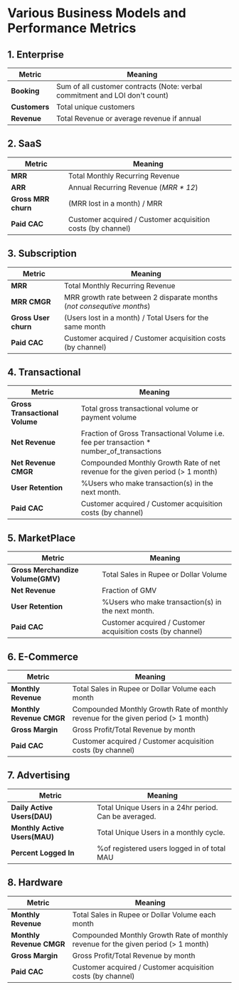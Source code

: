 # Various Business Models and Performance Metrics

 ## 1. Enterprise
Metric | Meaning
------ | -------
**Booking** | Sum of all customer contracts (Note: verbal commitment and LOI don't count)
**Customers** | Total unique customers
**Revenue** | Total Revenue or average revenue if annual

## 2. SaaS
Metric | Meaning
------ | -------
**MRR** | Total Monthly Recurring Revenue 
**ARR** | Annual Recurring Revenue (*MRR \* 12*)
**Gross MRR churn** | (MRR lost in a month) / MRR
**Paid CAC** | Customer acquired / Customer acquisition costs (by channel)

## 3. Subscription
Metric | Meaning
------ | -------
**MRR** | Total Monthly Recurring Revenue 
**MRR CMGR** | MRR growth rate between 2 disparate months (*not consequtive months*)
**Gross User churn** | (Users lost in a month) / Total Users for the same month
**Paid CAC** | Customer acquired / Customer acquisition costs (by channel)

## 4. Transactional
Metric | Meaning
------ | -------
**Gross Transactional Volume** | Total gross transactional volume or payment volume
**Net Revenue** | Fraction of Gross Transactional Volume i.e. fee per transaction * number_of_transactions
**Net Revenue CMGR** | Compounded Monthly Growth Rate of net revenue for the given period (> 1 month)
**User Retention** | %Users who make transaction(s) in the next month.
**Paid CAC** | Customer acquired / Customer acquisition costs (by channel)

## 5. MarketPlace
Metric | Meaning
------ | -------
**Gross Merchandize Volume(GMV)** | Total Sales in Rupee or Dollar Volume
**Net Revenue** | Fraction of GMV
**User Retention** | %Users who make transaction(s) in the next month.
**Paid CAC** | Customer acquired / Customer acquisition costs (by channel)

## 6. E-Commerce
Metric | Meaning
------ | -------
**Monthly Revenue** | Total Sales in Rupee or Dollar Volume each month
**Monthly Revenue CMGR** | Compounded Monthly Growth Rate of monthly revenue for the given period (> 1 month)
**Gross Margin** | Gross Profit/Total Revenue by month
**Paid CAC** | Customer acquired / Customer acquisition costs (by channel)

## 7. Advertising
Metric | Meaning
------ | -------
**Daily Active Users(DAU)** | Total Unique Users in a 24hr period. Can be averaged.
**Monthly Active Users(MAU)** | Total Unique Users in a monthly cycle.
**Percent Logged In** | %of registered users logged in of total MAU

## 8. Hardware
Metric | Meaning
------ | -------
**Monthly Revenue** | Total Sales in Rupee or Dollar Volume each month
**Monthly Revenue CMGR** | Compounded Monthly Growth Rate of monthly revenue for the given period (> 1 month)
**Gross Margin** | Gross Profit/Total Revenue by month
**Paid CAC** | Customer acquired / Customer acquisition costs (by channel)

